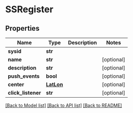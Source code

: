 # SSRegister

## Properties
Name | Type | Description | Notes
------------ | ------------- | ------------- | -------------
**sysid** | **str** |  | 
**name** | **str** |  | [optional] 
**description** | **str** |  | [optional] 
**push_events** | **bool** |  | [optional] 
**center** | [**LatLon**](LatLon.md) |  | [optional] 
**click_listener** | **str** |  | [optional] 

[[Back to Model list]](../README.md#documentation-for-models) [[Back to API list]](../README.md#documentation-for-api-endpoints) [[Back to README]](../README.md)


